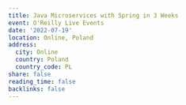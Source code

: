 ```yaml
---
title: Java Microservices with Spring in 3 Weeks
event: O'Reilly Live Events
date: '2022-07-19'
location: Online, Poland
address:
  city: Online
  country: Poland
  country_code: PL
share: false
reading_time: false
backlinks: false
---
```


